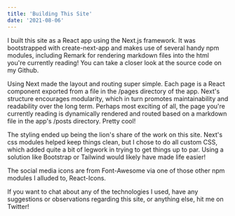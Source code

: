 ```yaml
---
title: 'Building This Site'
date: '2021-08-06'
---
```


I built this site as a React app using the Next.js framework. It was bootstrapped with create-next-app and makes use of several handy npm modules, including Remark for rendering markdown files into the html you're currently reading! You can take a closer look at the source code on my Github.

Using Next made the layout and routing super simple. Each page is a React component exported from a file in the /pages directory of the app. Next's structure encourages modularity, which in turn promotes maintainability and readability over the long term. Perhaps most exciting of all, the page you're currently reading is dynamically rendered and routed based on a markdown file in the app's /posts directory. Pretty cool!

The styling ended up being the lion's share of the work on this site. Next's css modules helped keep things clean, but I chose to do all custom CSS, which added quite a bit of legwork in trying to get things up to par. Using a solution like Bootstrap or Tailwind would likely have made life easier!

The social media icons are from Font-Awesome via one of those other npm modules I alluded to, React-Icons.

If you want to chat about any of the technologies I used, have any suggestions or observations regarding this site, or anything else, hit me on Twitter!